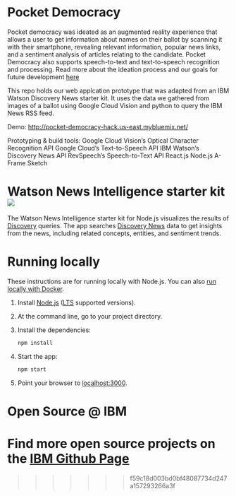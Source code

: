 # Pocket Democracy
Pocket democracy was ideated as an augmented reality experience that allows a user to get information about names on their ballot by scanning it with their smartphone, revealing relevant information, popular news links, and a sentiment analysis of articles relating to the candidate. Pocket Democracy also supports speech-to-text and text-to-speech recognition and processing. Read more about the ideation process and our goals for future development <a href="https://medium.com/@annakambhampaty/pocket-democracy-empowering-voters-using-the-google-cloud-vision-api-ibm-watson-and-revspeech-61268791fcd3">here</a>

This repo holds our web applcation prototype that was adapted from an IBM Watson Discovery News starter kit. It uses the data we gathered from images of a ballot using Google Cloud Vision and python to query the IBM News RSS feed.

Demo: http://pocket-democracy-hack.us-east.mybluemix.net/

Prototyping & build tools:
Google Cloud Vision’s Optical Character Recognition API
Google Cloud’s Text-to-Speech API
IBM Watson’s Discovery News API
RevSpeech’s Speech-to-Text API
React.js
Node.js
A-Frame
Sketch

# Watson News Intelligence starter kit [![](https://img.shields.io/badge/bluemix-powered-blue.svg)](https://bluemix.net)

The Watson News Intelligence starter kit for Node.js visualizes the results of [Discovery](https://www.ibm.com/watson/services/discovery) queries. The app searches [Discovery News](https://www.ibm.com/watson/services/discovery-news) data to get insights from the news, including related concepts, entities, and sentiment trends.

# Running locally

These instructions are for running locally with Node.js. You can also [run locally with Docker](#running-locally-with-docker).

1. Install [Node.js](https://nodejs.org) ([LTS](https://github.com/nodejs/Release) supported versions). 

1. At the command line, go to your project directory.

1. Install the dependencies:

    ```sh
    npm install
    ```

1. Start the app:

    ```sh
    npm start
    ```

1. Point your browser to [localhost:3000](http://localhost:3000).


# Open Source @ IBM

  Find more open source projects on the [IBM Github Page](http://ibm.github.io/)
=======

>>>>>>> f59c18d003bd0bf48087734d247a157293266a3f
